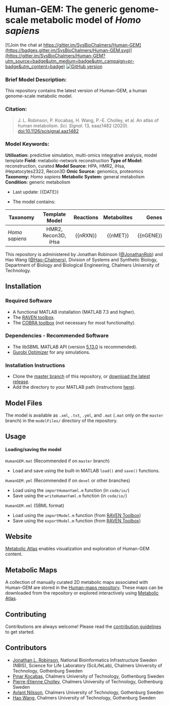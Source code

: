 # Human-GEM: The generic genome-scale metabolic model of _Homo sapiens_

[![Join the chat at https://gitter.im/SysBioChalmers/Human-GEM](https://badges.gitter.im/SysBioChalmers/Human-GEM.svg)](https://gitter.im/SysBioChalmers/Human-GEM?utm_source=badge&utm_medium=badge&utm_campaign=pr-badge&utm_content=badge) [![GitHub version](https://badge.fury.io/gh/sysbiochalmers%2FHuman-GEM.svg)](https://badge.fury.io/gh/sysbiochalmers%2FHuman-GEM)

### Brief Model Description:

This repository contains the latest version of Human-GEM, a human genome-scale metabolic model.

### Citation:

 > J. L. Robinson, P. Kocabaş, H. Wang, P.-E. Cholley, et al. An atlas of human metabolism. _Sci. Signal._ 13, eaaz1482 (2020). [doi:10.1126/scisignal.aaz1482](https://doi.org/10.1126/scisignal.aaz1482)

### Model Keywords:

**Utilisation:** predictive simulation, multi-omics integrative analysis, model template
**Field:** metabolic-network reconstruction
**Type of Model:** reconstruction, curated
**Model Source:** HPA, HMR2, iHsa, iHepatocytes2322, Recon3D
**Omic Source:** genomics, proteomics
**Taxonomy:** _Homo sapiens_
**Metabolic System:** general metabolism
**Condition:** generic metabolism


- Last update: {{DATE}}


- The model contains:

|Taxonomy | Template Model | Reactions | Metabolites| Genes |
| ------------- |:-------------:|:-------------:|:-------------:|-----:|
|_Homo sapiens_ |   HMR2, Recon3D, iHsa|    {{nRXN}}|  {{nMET}}|  {{nGENE}}|



This repository is administered by Jonathan Robinson ([@JonathanRob](https://github.com/jonathanrob)) and Hao Wang ([@Hao-Chalmers](https://github.com/hao-chalmers)), Division of Systems and Synthetic Biology, Department of Biology and Biological Engineering, Chalmers University of Technology.



## Installation

### Required Software
* A functional MATLAB installation (MATLAB 7.3 and higher).
* The [RAVEN toolbox](https://github.com/SysBioChalmers/RAVEN).
* The [COBRA toolbox](https://github.com/opencobra/cobratoolbox) (not necessary for most functionality).


### Dependencies - Recommended Software
* The libSBML MATLAB API (version [5.13.0](https://sourceforge.net/projects/sbml/files/libsbml/5.13.0/stable/MATLAB%20interface/) is recommended).
* [Gurobi Optimizer](http://www.gurobi.com/registration/download-reg) for any simulations.


### Installation Instructions
* Clone the [master branch](https://github.com/SysBioChalmers/Human-GEM/tree/master) of this repository, or [download the latest release](https://github.com/SysBioChalmers/Human-GEM/releases/latest).
* Add the directory to your MATLAB path (instructions [here](https://se.mathworks.com/help/matlab/ref/addpath.html?requestedDomain=www.mathworks.com)).


## Model Files

The model is available as `.xml`, `.txt`, `.yml`, and `.mat` (`.mat` only on the `master` branch) in the `modelFiles/` directory of the repository.


## Usage

#### Loading/saving the model

`HumanGEM.mat` (Recommended if on `master` branch)
* Load and save using the built-in MATLAB `load()` and `save()` functions.

`HumanGEM.yml` (Recommended if on `devel` or other branches)
* Load using the `importHumanYaml.m` function (in `code/io/`)
* Save using the `writeHumanYaml.m` function (in `code/io/`)

`HumanGEM.xml` (SBML format)
* Load using the `importModel.m` function (from [RAVEN Toolbox](https://github.com/SysBioChalmers/RAVEN))
* Save using the `exportModel.m` function (from [RAVEN Toolbox](https://github.com/SysBioChalmers/RAVEN))


## Website
[Metabolic Atlas](https://metabolicatlas.org/) enables visualization and exploration of Human-GEM content.


## Metabolic Maps
A collection of manually curated 2D metabolic maps associated with Human-GEM are stored in the [Human-maps repository](https://github.com/SysBioChalmers/Human-maps). These maps can be downloaded from the repository or explored interactively using [Metabolic Atlas](https://metabolicatlas.org/explore/map-viewer/human1).


## Contributing
Contributions are always welcome! Please read the [contribution guidelines](https://github.com/SysBioChalmers/Human-GEM/blob/master/.github/CONTRIBUTING.md) to get started.


## Contributors
- [Jonathan L. Robinson](https://www.chalmers.se/en/Staff/Pages/jonrob.aspx), National Bioinformatics Infrastructure Sweden (NBIS), Science for Life Laboratory (SciLifeLab), Chalmers University of Technology, Gothenburg Sweden
- [Pınar Kocabaş](https://www.chalmers.se/en/staff/Pages/kocabas.aspx), Chalmers University of Technology, Gothenburg Sweden
- [Pierre-Etienne Cholley](https://www.chalmers.se/en/staff/Pages/cholley.aspx), Chalmers University of Technology, Gothenburg Sweden
- [Avlant Nilsson](https://www.chalmers.se/en/staff/Pages/avlant-nilsson.aspx), Chalmers University of Technology, Gothenburg Sweden
- [Hao Wang](https://www.chalmers.se/en/staff/Pages/hao-wang.aspx), Chalmers University of Technology, Gothenburg Sweden
